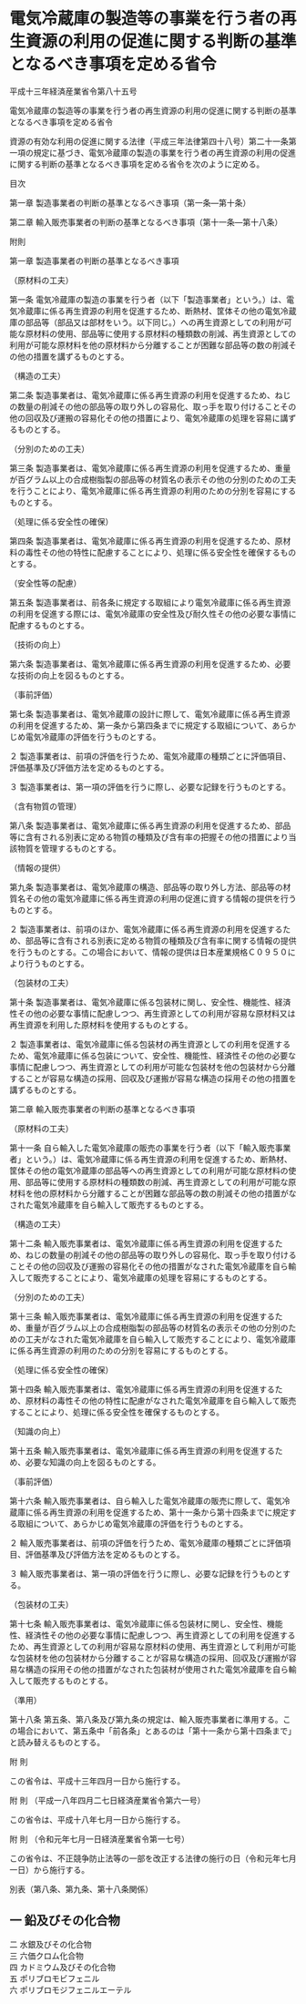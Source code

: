 # 電気冷蔵庫の製造等の事業を行う者の再生資源の利用の促進に関する判断の基準となるべき事項を定める省令

平成十三年経済産業省令第八十五号

電気冷蔵庫の製造等の事業を行う者の再生資源の利用の促進に関する判断の基準となるべき事項を定める省令

資源の有効な利用の促進に関する法律（平成三年法律第四十八号）第二十一条第一項の規定に基づき、電気冷蔵庫の製造の事業を行う者の再生資源の利用の促進に関する判断の基準となるべき事項を定める省令を次のように定める。

目次

第一章 製造事業者の判断の基準となるべき事項（第一条―第十条）

第二章 輸入販売事業者の判断の基準となるべき事項（第十一条―第十八条）

附則

第一章 製造事業者の判断の基準となるべき事項

（原材料の工夫）

第一条 電気冷蔵庫の製造の事業を行う者（以下「製造事業者」という。）は、電気冷蔵庫に係る再生資源の利用を促進するため、断熱材、筐体その他の電気冷蔵庫の部品等（部品又は部材をいう。以下同じ。）への再生資源としての利用が可能な原材料の使用、部品等に使用する原材料の種類数の削減、再生資源としての利用が可能な原材料を他の原材料から分離することが困難な部品等の数の削減その他の措置を講ずるものとする。

（構造の工夫）

第二条 製造事業者は、電気冷蔵庫に係る再生資源の利用を促進するため、ねじの数量の削減その他の部品等の取り外しの容易化、取っ手を取り付けることその他の回収及び運搬の容易化その他の措置により、電気冷蔵庫の処理を容易に講ずるものとする。

（分別のための工夫）

第三条 製造事業者は、電気冷蔵庫に係る再生資源の利用を促進するため、重量が百グラム以上の合成樹脂製の部品等の材質名の表示その他の分別のための工夫を行うことにより、電気冷蔵庫に係る再生資源の利用のための分別を容易にするものとする。

（処理に係る安全性の確保）

第四条 製造事業者は、電気冷蔵庫に係る再生資源の利用を促進するため、原材料の毒性その他の特性に配慮することにより、処理に係る安全性を確保するものとする。

（安全性等の配慮）

第五条 製造事業者は、前各条に規定する取組により電気冷蔵庫に係る再生資源の利用を促進する際には、電気冷蔵庫の安全性及び耐久性その他の必要な事情に配慮するものとする。

（技術の向上）

第六条 製造事業者は、電気冷蔵庫に係る再生資源の利用を促進するため、必要な技術の向上を図るものとする。

（事前評価）

第七条 製造事業者は、電気冷蔵庫の設計に際して、電気冷蔵庫に係る再生資源の利用を促進するため、第一条から第四条までに規定する取組について、あらかじめ電気冷蔵庫の評価を行うものとする。

２ 製造事業者は、前項の評価を行うため、電気冷蔵庫の種類ごとに評価項目、評価基準及び評価方法を定めるものとする。

３ 製造事業者は、第一項の評価を行うに際し、必要な記録を行うものとする。

（含有物質の管理）

第八条 製造事業者は、電気冷蔵庫に係る再生資源の利用を促進するため、部品等に含有される別表に定める物質の種類及び含有率の把握その他の措置により当該物質を管理するものとする。

（情報の提供）

第九条 製造事業者は、電気冷蔵庫の構造、部品等の取り外し方法、部品等の材質名その他の電気冷蔵庫に係る再生資源の利用の促進に資する情報の提供を行うものとする。

２ 製造事業者は、前項のほか、電気冷蔵庫に係る再生資源の利用を促進するため、部品等に含有される別表に定める物質の種類及び含有率に関する情報の提供を行うものとする。この場合において、情報の提供は日本産業規格Ｃ０９５０により行うものとする。

（包装材の工夫）

第十条 製造事業者は、電気冷蔵庫に係る包装材に関し、安全性、機能性、経済性その他の必要な事情に配慮しつつ、再生資源としての利用が容易な原材料又は再生資源を利用した原材料を使用するものとする。

２ 製造事業者は、電気冷蔵庫に係る包装材の再生資源としての利用を促進するため、電気冷蔵庫に係る包装について、安全性、機能性、経済性その他の必要な事情に配慮しつつ、再生資源としての利用が可能な包装材を他の包装材から分離することが容易な構造の採用、回収及び運搬が容易な構造の採用その他の措置を講ずるものとする。

第二章 輸入販売事業者の判断の基準となるべき事項

（原材料の工夫）

第十一条 自ら輸入した電気冷蔵庫の販売の事業を行う者（以下「輸入販売事業者」という。）は、電気冷蔵庫に係る再生資源の利用を促進するため、断熱材、筐体その他の電気冷蔵庫の部品等への再生資源としての利用が可能な原材料の使用、部品等に使用する原材料の種類数の削減、再生資源としての利用が可能な原材料を他の原材料から分離することが困難な部品等の数の削減その他の措置がなされた電気冷蔵庫を自ら輸入して販売するものとする。

（構造の工夫）

第十二条 輸入販売事業者は、電気冷蔵庫に係る再生資源の利用を促進するため、ねじの数量の削減その他の部品等の取り外しの容易化、取っ手を取り付けることその他の回収及び運搬の容易化その他の措置がなされた電気冷蔵庫を自ら輸入して販売することにより、電気冷蔵庫の処理を容易にするものとする。

（分別のための工夫）

第十三条 輸入販売事業者は、電気冷蔵庫に係る再生資源の利用を促進するため、重量が百グラム以上の合成樹脂製の部品等の材質名の表示その他の分別のための工夫がなされた電気冷蔵庫を自ら輸入して販売することにより、電気冷蔵庫に係る再生資源の利用のための分別を容易にするものとする。

（処理に係る安全性の確保）

第十四条 輸入販売事業者は、電気冷蔵庫に係る再生資源の利用を促進するため、原材料の毒性その他の特性に配慮がなされた電気冷蔵庫を自ら輸入して販売することにより、処理に係る安全性を確保するものとする。

（知識の向上）

第十五条 輸入販売事業者は、電気冷蔵庫に係る再生資源の利用を促進するため、必要な知識の向上を図るものとする。

（事前評価）

第十六条 輸入販売事業者は、自ら輸入した電気冷蔵庫の販売に際して、電気冷蔵庫に係る再生資源の利用を促進するため、第十一条から第十四条までに規定する取組について、あらかじめ電気冷蔵庫の評価を行うものとする。

２ 輸入販売事業者は、前項の評価を行うため、電気冷蔵庫の種類ごとに評価項目、評価基準及び評価方法を定めるものとする。

３ 輸入販売事業者は、第一項の評価を行うに際し、必要な記録を行うものとする。

（包装材の工夫）

第十七条 輸入販売事業者は、電気冷蔵庫に係る包装材に関し、安全性、機能性、経済性その他の必要な事情に配慮しつつ、再生資源としての利用を促進するため、再生資源としての利用が容易な原材料の使用、再生資源として利用が可能な包装材を他の包装材から分離することが容易な構造の採用、回収及び運搬が容易な構造の採用その他の措置がなされた包装材が使用された電気冷蔵庫を自ら輸入して販売するものとする。

（準用）

第十八条 第五条、第八条及び第九条の規定は、輸入販売事業者に準用する。この場合において、第五条中「前各条」とあるのは「第十一条から第十四条まで」と読み替えるものとする。

附 則

この省令は、平成十三年四月一日から施行する。

附 則 （平成一八年四月二七日経済産業省令第六一号）

この省令は、平成十八年七月一日から施行する。

附 則 （令和元年七月一日経済産業省令第一七号）

この省令は、不正競争防止法等の一部を改正する法律の施行の日（令和元年七月一日）から施行する。

別表（第八条、第九条、第十八条関係）

一 鉛及びその化合物  
---  
二 水銀及びその化合物  
三 六価クロム化合物  
四 カドミウム及びその化合物  
五 ポリブロモビフェニル  
六 ポリブロモジフェニルエーテル

